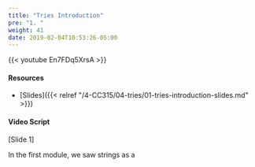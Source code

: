 ```yaml
---
title: "Tries Introduction"
pre: "1. "
weight: 41
date: 2019-02-04T10:53:26-05:00
---
```


{{< youtube En7FDq5XrsA >}}

#### Resources
* [Slides]({{< relref "/4-CC315/04-tries/01-tries-introduction-slides.md" >}})

#### Video Script

[Slide 1]

In the first module, we saw strings as a 
